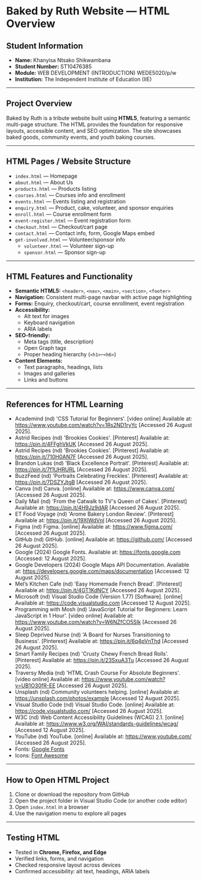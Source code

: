 # Baked by Ruth Website — HTML Overview

## Student Information
- **Name:** Khanyisa Ntsako Shikwambana 
- **Student Number:** ST10476385  
- **Module:** WEB DEVELOPMENT (INTRODUCTION) WEDE5020/p/w  
- **Institution:** The Independent Institute of Education (IIE)  

---

## Project Overview
Baked by Ruth is a tribute website built using **HTML5**, featuring a semantic multi-page structure. The HTML provides the foundation for responsive layouts, accessible content, and SEO optimization. The site showcases baked goods, community events, and youth baking courses.

---

## HTML Pages / Website Structure
- `index.html` — Homepage  
- `about.html` — About Us  
- `products.html` — Products listing  
- `courses.html` — Courses info and enrollment  
- `events.html` — Events listing and registration  
- `enquiry.html` — Product, cake, volunteer, and sponsor enquiries  
- `enroll.html` — Course enrollment form  
- `event-register.html` — Event registration form  
- `checkout.html` — Checkout/cart page  
- `contact.html` — Contact info, form, Google Maps embed  
- `get-involved.html` — Volunteer/sponsor info  
  - `volunteer.html` — Volunteer sign-up  
  - `sponsor.html` — Sponsor sign-up  

---

## HTML Features and Functionality
- **Semantic HTML5:** `<header>`, `<nav>`, `<main>`, `<section>`, `<footer>`  
- **Navigation:** Consistent multi-page navbar with active page highlighting  
- **Forms:** Enquiry, checkout/cart, course enrollment, event registration  
- **Accessibility:**  
  - Alt text for images  
  - Keyboard navigation  
  - ARIA labels  
- **SEO-friendly:**  
  - Meta tags (title, description)  
  - Open Graph tags  
  - Proper heading hierarchy (`<h1>`–`<h6>`)  
- **Content Elements:**  
  - Text paragraphs, headings, lists  
  - Images and galleries  
  - Links and buttons  

---

## References for HTML Learning
- Academind (nd) 'CSS Tutorial for Beginners'. [video online] Available at: https://www.youtube.com/watch?v=1Rs2ND1ryYc [Accessed 26 August 2025].  
- Astrid Recipes (nd) 'Brookies Cookies'. [Pinterest] Available at: https://pin.it/4FFghVkUK [Accessed 26 August 2025].  
- Astrid Recipes (nd) 'Brookies Cookies'. [Pinterest] Available at: https://pin.it/710H0AN7F [Accessed 26 August 2025].  
- Brandon Lukas (nd) 'Black Excellence Portrait'. [Pinterest] Available at: https://pin.it/7f1UHRURL [Accessed 26 August 2025].  
- BuzzFeed (nd) 'Portraits Celebrating Freckles'. [Pinterest] Available at: https://pin.it/7DSZYJtgB [Accessed 26 August 2025].  
- Canva (nd) Canva. [online] Available at: https://www.canva.com/ [Accessed 26 August 2025].  
- Daily Mail (nd) 'From the Catwalk to TV's Queen of Cakes'. [Pinterest] Available at: https://pin.it/4H9Jz9dAR [Accessed 26 August 2025].  
- ET Food Voyage (nd) 'Arome Bakery London Review'. [Pinterest] Available at: https://pin.it/19XlWdVnl [Accessed 26 August 2025].  
- Figma (nd) Figma. [online] Available at: https://www.figma.com/ [Accessed 26 August 2025].  
- GitHub (nd) GitHub. [online] Available at: https://github.com/ [Accessed 26 August 2025].  
- Google (2024) Google Fonts. Available at: https://fonts.google.com [Accessed: 12 August 2025].  
- Google Developers (2024) Google Maps API Documentation. Available at: https://developers.google.com/maps/documentation [Accessed: 12 August 2025].  
- Mel’s Kitchen Cafe (nd) 'Easy Homemade French Bread'. [Pinterest] Available at: https://pin.it/4GT1KdNCY [Accessed 26 August 2025].  
- Microsoft (nd) Visual Studio Code (Version 1.77) [Software]. [online] Available at: https://code.visualstudio.com [Accessed 12 August 2025].  
- Programming with Mosh (nd) 'JavaScript Tutorial for Beginners: Learn JavaScript in 1 Hour'. [video online] Available at: https://www.youtube.com/watch?v=W6NZfCO5SIk [Accessed 26 August 2025].  
- Sleep Deprived Nurse (nd) 'A Board for Nurses Transitioning to Business'. [Pinterest] Available at: https://pin.it/6q4pVnThd [Accessed 26 August 2025].  
- Smart Family Recipes (nd) 'Crusty Chewy French Bread Rolls'. [Pinterest] Available at: https://pin.it/23SxuA3Tu [Accessed 26 August 2025].  
- Traversy Media (nd) 'HTML Crash Course For Absolute Beginners'. [video online] Available at: https://www.youtube.com/watch?v=UB1O30fR-EE [Accessed 26 August 2025].  
- Unsplash (nd) Community volunteers helping. [online] Available at: https://unsplash.com/photos/example [Accessed 12 August 2025].  
- Visual Studio Code (nd) Visual Studio Code. [online] Available at: https://code.visualstudio.com/ [Accessed 26 August 2025].  
- W3C (nd) Web Content Accessibility Guidelines (WCAG) 2.1. [online] Available at: https://www.w3.org/WAI/standards-guidelines/wcag/ [Accessed 12 August 2025].  
- YouTube (nd) YouTube. [online] Available at: https://www.youtube.com/ [Accessed 26 August 2025].  
- Fonts: [Google Fonts](https://fonts.google.com/)  
- Icons: [Font Awesome](https://fontawesome.com/)  


---

## How to Open HTML Project
1. Clone or download the repository from GitHub  
2. Open the project folder in Visual Studio Code (or another code editor)  
3. Open `index.html` in a browser  
4. Use the navigation menu to explore all pages  

---

## Testing HTML
- Tested in **Chrome, Firefox, and Edge**  
- Verified links, forms, and navigation  
- Checked responsive layout across devices  
- Confirmed accessibility: alt text, headings, ARIA labels  
